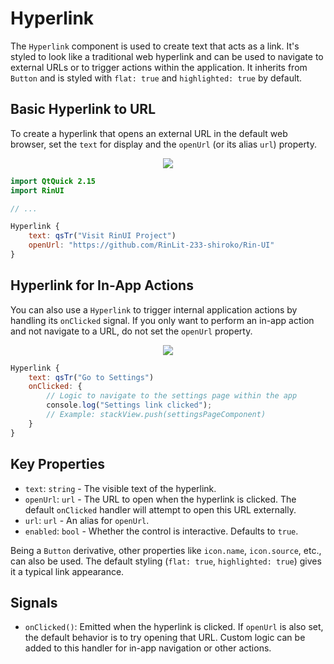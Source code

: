 # Hyperlink

The `Hyperlink` component is used to create text that acts as a link. It's styled to look like a traditional web hyperlink and can be used to navigate to external URLs or to trigger actions within the application. It inherits from `Button` and is styled with `flat: true` and `highlighted: true` by default.

## Basic Hyperlink to URL

To create a hyperlink that opens an external URL in the default web browser, set the `text` for display and the `openUrl` (or its alias `url`) property.

<div align="center">
  <img src="/assets/images/BasicInput/Hyperlink/hyperlink-url.png"> <!-- Placeholder: image path to be confirmed or created -->
</div>

```qml
import QtQuick 2.15
import RinUI

// ...

Hyperlink {
    text: qsTr("Visit RinUI Project")
    openUrl: "https://github.com/RinLit-233-shiroko/Rin-UI"
}
```

## Hyperlink for In-App Actions

You can also use a `Hyperlink` to trigger internal application actions by handling its `onClicked` signal. If you only want to perform an in-app action and not navigate to a URL, do not set the `openUrl` property.

<div align="center">
  <img src="/assets/images/BasicInput/Hyperlink/hyperlink-action.png"> <!-- Placeholder: image path to be confirmed or created -->
</div>

```qml
Hyperlink {
    text: qsTr("Go to Settings")
    onClicked: {
        // Logic to navigate to the settings page within the app
        console.log("Settings link clicked");
        // Example: stackView.push(settingsPageComponent)
    }
}
```

## Key Properties

*   `text`: `string` - The visible text of the hyperlink.
*   `openUrl`: `url` - The URL to open when the hyperlink is clicked. The default `onClicked` handler will attempt to open this URL externally.
*   `url`: `url` - An alias for `openUrl`.
*   `enabled`: `bool` - Whether the control is interactive. Defaults to `true`.

Being a `Button` derivative, other properties like `icon.name`, `icon.source`, etc., can also be used. The default styling (`flat: true`, `highlighted: true`) gives it a typical link appearance.

## Signals

*   `onClicked()`: Emitted when the hyperlink is clicked. If `openUrl` is also set, the default behavior is to try opening that URL. Custom logic can be added to this handler for in-app navigation or other actions.

```
